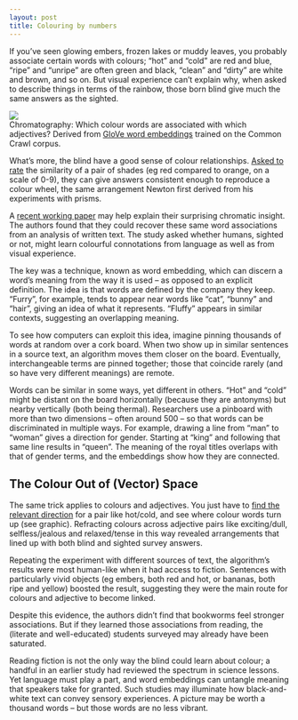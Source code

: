 ```yaml
---
layout: post
title: Colouring by numbers
---
```


If you’ve seen glowing embers, frozen lakes or muddy leaves, you probably associate certain words with colours; “hot” and “cold” are red and blue, “ripe” and “unripe” are often green and black, “clean” and “dirty” are white and brown, and so on. But visual experience can’t explain why, when asked to describe things in terms of the rainbow, those born blind give much the same answers as the sighted.

<div class="fill">
  <img src="{{site.url}}/assets/colours.png" />
</div>

<div class="caption">
Chromatography: Which colour words are associated with which adjectives? Derived from <a href="https://nlp.stanford.edu/projects/glove/">GloVe word embeddings</a> trained on the Common Crawl corpus.
</div>

What’s more, the blind have a good sense of colour relationships. [Asked to rate](https://www.tandfonline.com/doi/abs/10.1080/13506285.2018.1465148?journalCode=pvis20) the similarity of a pair of shades (eg red compared to orange, on a scale of 0-9), they can give answers consistent enough to reproduce a colour wheel, the same arrangement Newton first derived from his experiments with prisms.

A [recent working paper](https://psyarxiv.com/vyxpq/) may help explain their surprising chromatic insight. The authors found that they could recover these same word associations from an analysis of written text. The study asked whether humans, sighted or not, might learn colourful connotations from language as well as from visual experience.

The key was a technique, known as word embedding, which can discern a word’s meaning from the way it is used – as opposed to an explicit definition. The idea is that words are defined by the company they keep. “Furry”, for example, tends to appear near words like “cat”, “bunny” and “hair”, giving an idea of what it represents. “Fluffy” appears in similar contexts, suggesting an overlapping meaning.

To see how computers can exploit this idea, imagine pinning thousands of words at random over a cork board. When two show up in similar sentences in a source text, an algorithm moves them closer on the board. Eventually, interchangeable terms are pinned together; those that coincide rarely (and so have very different meanings) are remote.

Words can be similar in some ways, yet different in others. “Hot” and “cold” might be distant on the board horizontally (because they are antonyms) but nearby vertically (both being thermal). Researchers use a pinboard with more than two dimensions – often around 500 – so that words can be discriminated in multiple ways. For example, drawing a line from “man” to “woman” gives a direction for gender. Starting at “king” and following that same line results in “queen”. The meaning of the royal titles overlaps with that of gender terms, and the embeddings show how they are connected.

## The Colour Out of (Vector) Space

The same trick applies to colours and adjectives. You just have to [find the relevant direction](https://arxiv.org/abs/1802.01241) for a pair like hot/cold, and see where colour words turn up (see graphic). Refracting colours across adjective pairs like exciting/dull, selfless/jealous and relaxed/tense in this way revealed arrangements that lined up with both blind and sighted survey answers.

Repeating the experiment with different sources of text, the algorithm’s results were most human-like when it had access to fiction. Sentences with particularly vivid objects (eg embers, both red and hot, or bananas, both ripe and yellow) boosted the result, suggesting they were the main route for colours and adjective to become linked.

Despite this evidence, the authors didn’t find that bookworms feel stronger associations. But if they learned those associations from reading, the (literate and well-educated) students surveyed may already have been saturated.

Reading fiction is not the only way the blind could learn about colour; a handful in an earlier study had reviewed the spectrum in science lessons. Yet language must play a part, and word embeddings can untangle meaning that speakers take for granted. Such studies may illuminate how black-and-white text can convey sensory experiences. A picture may be worth a thousand words – but those words are no less vibrant.
